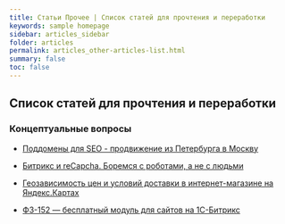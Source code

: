 ```yaml
---
title: Статьи Прочее | Список статей для прочтения и переработки
keywords: sample homepage
sidebar: articles_sidebar
folder: articles
permalink: articles_other-articles-list.html
summary: false
toc: false
---
```


## Список статей для прочтения и переработки

### Концептуальные вопросы

* [Поддомены для SEO - продвижение из Петербурга в Москву](https://www.intervolga.ru/blog/marketing/seo-subdomains/)

* [Битрикс и reCapcha. Боремся с роботами, а не с людьми](https://www.intervolga.ru/blog/projects/bitriks-i-recapcha-boremsya-s-robotami-a-ne-s-lyudmi/)

* [Геозависимость цен и условий доставки в интернет-магазине на Яндекс.Картах](https://www.intervolga.ru/blog/support/geozavisimost-tsen-i-usloviy-dostavki-v-internet-magazine-na-yandeks-kartakh/)

* [ФЗ-152 — бесплатный модуль для сайтов на 1С-Битрикс](https://www.intervolga.ru/blog/support/vse-govoryat-o-trebovaniyakh-fz-152-k-saytam-a-my-sdelali/?bx_sender_conversion_id=137632&utm_source=intervolgaru&utm_medium=email&utm_campaign=month_digest)
